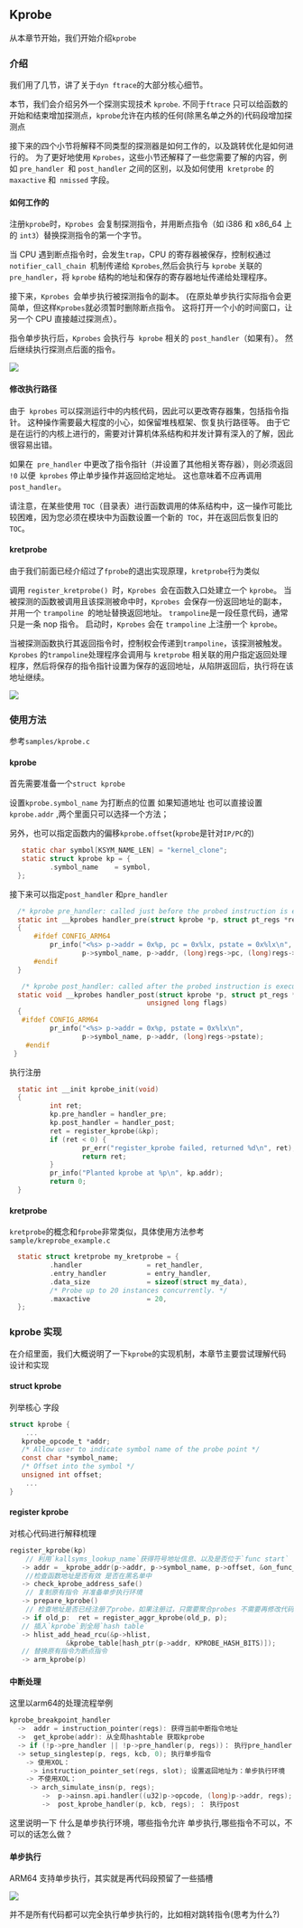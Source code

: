 ## Kprobe

从本章节开始，我们开始介绍`kprobe`

### 介绍



我们用了几节，讲了关于`dyn ftrace`的大部分核心细节。

本节，我们会介绍另外一个探测实现技术 `kprobe`. 不同于`ftrace` 只可以给函数的开始和结束增加探测点，`kprobe`允许在内核的任何(除黑名单之外的)代码段增加探测点



接下来的四个小节将解释不同类型的探测器是如何工作的，以及跳转优化是如何进行的。 为了更好地使用 `Kprobes`，这些小节还解释了一些您需要了解的内容，例如 `pre_handler `和 `post_handler` 之间的区别，以及如何使用` kretprobe` 的 `maxactive` 和` nmissed` 字段。

#### 如何工作的

注册` kprobe `时，`Kprobes `会复制探测指令，并用断点指令（如 i386 和 x86_64 上的 `int3`）替换探测指令的第一个字节。

当 CPU 遇到断点指令时，会发生`trap`，CPU 的寄存器被保存，控制权通过 `notifier_call_chain `机制传递给 `Kprobes`,然后会执行与 `kprobe` 关联的 `pre_handler`，将 `kprobe` 结构的地址和保存的寄存器地址传递给处理程序。

接下来，`Kprobes `会单步执行被探测指令的副本。 (在原处单步执行实际指令会更简单，但这样` Kprobes `就必须暂时删除断点指令。 这将打开一个小的时间窗口，让另一个 CPU 直接越过探测点）。

指令单步执行后，`Kprobes` 会执行与` kprobe` 相关的 `post_handler`（如果有）。 然后继续执行探测点后面的指令。

![](./image/kprobe-1.png)

#### 修改执行路径

由于` kprobes` 可以探测运行中的内核代码，因此可以更改寄存器集，包括指令指针。 这种操作需要最大程度的小心，如保留堆栈框架、恢复执行路径等。 由于它是在运行的内核上进行的，需要对计算机体系结构和并发计算有深入的了解，因此很容易出错。

如果在` pre_handler` 中更改了指令指针（并设置了其他相关寄存器），则必须返回` !0` 以便` kprobes` 停止单步操作并返回给定地址。 这也意味着不应再调用 `post_handler`。

请注意，在某些使用 `TOC`（目录表）进行函数调用的体系结构中，这一操作可能比较困难，因为您必须在模块中为函数设置一个新的` TOC`，并在返回后恢复旧的 `TOC`。

#### kretprobe

由于我们前面已经介绍过了`fprobe`的退出实现原理，`kretprobe`行为类似

调用 `register_kretprobe() `时，`Kprobes `会在函数入口处建立一个 `kprobe`。 当被探测的函数被调用且该探测被命中时，`Kprobes `会保存一份返回地址的副本，并用一个 `trampoline `的地址替换返回地址。 `trampoline`是一段任意代码，通常只是一条 nop 指令。 启动时，`Kprobes` 会在 `trampoline` 上注册一个 `kprobe`。

当被探测函数执行其返回指令时，控制权会传递到`trampoline`，该探测被触发。` Kprobes` 的`trampoline`处理程序会调用与 `kretprobe` 相关联的用户指定返回处理程序，然后将保存的指令指针设置为保存的返回地址，从陷阱返回后，执行将在该地址继续。

![](./image/kprobe-2.png)

### 使用方法

参考`samples/kprobe.c`

#### kprobe

首先需要准备一个`struct kprobe`

设置`kprobe.symbol_name` 为打断点的位置  如果知道地址 也可以直接设置`kprobe.addr` ,两个里面只可以选择一个方法；

另外，也可以指定函数内的偏移`kprobe.offset`(`kprobe`是针对`IP/PC`的)

```c
   static char symbol[KSYM_NAME_LEN] = "kernel_clone";
   static struct kprobe kp = {  
          .symbol_name    = symbol,       
  };
```

接下来可以指定`post_handler` 和`pre_handler` 

```c
  /* kprobe pre_handler: called just before the probed instruction is executed */
  static int __kprobes handler_pre(struct kprobe *p, struct pt_regs *regs)
  {
      #ifdef CONFIG_ARM64          
          pr_info("<%s> p->addr = 0x%p, pc = 0x%lx, pstate = 0x%lx\n",
                  p->symbol_name, p->addr, (long)regs->pc, (long)regs->pstate);
      #endif
  }

   /* kprobe post_handler: called after the probed instruction is executed */
  static void __kprobes handler_post(struct kprobe *p, struct pt_regs *regs,
                                  unsigned long flags)
  {
   #ifdef CONFIG_ARM64
          pr_info("<%s> p->addr = 0x%p, pstate = 0x%lx\n",
                  p->symbol_name, p->addr, (long)regs->pstate);
    #endif
 }
```

执行注册

```c
  static int __init kprobe_init(void)
  {
          int ret;
          kp.pre_handler = handler_pre;
          kp.post_handler = handler_post;
          ret = register_kprobe(&kp);
          if (ret < 0) {
                  pr_err("register_kprobe failed, returned %d\n", ret);
                  return ret;
          }
          pr_info("Planted kprobe at %p\n", kp.addr);
          return 0;
  }
```

#### kretprobe

`kretprobe`的概念和`fprobe`非常类似，具体使用方法参考`sample/kreprobe_example.c`

```c
  static struct kretprobe my_kretprobe = {
          .handler                = ret_handler,
          .entry_handler          = entry_handler,
          .data_size              = sizeof(struct my_data),
          /* Probe up to 20 instances concurrently. */
          .maxactive              = 20,
  };
```

### kprobe 实现

在介绍里面，我们大概说明了一下`kprobe`的实现机制，本章节主要尝试理解代码设计和实现

#### struct kprobe

列举核心 字段

```c
struct kprobe {
    ...
   kprobe_opcode_t *addr;  
   /* Allow user to indicate symbol name of the probe point */
   const char *symbol_name;
   /* Offset into the symbol */    
   unsigned int offset; 
    ...
}
```

#### register kprobe

对核心代码进行解释梳理

```c
register_kprobe(kp)
    // 利用`kallsyms_lookup_name`获得符号地址信息、以及是否位于`func start`
   -> addr = _kprobe_addr(p->addr, p->symbol_name, p->offset, &on_func_entry)
    //检查函数地址是否有效 是否在黑名单中
   -> check_kprobe_address_safe()
    // 复制原有指令 并准备单步执行环境
   -> prepare_kprobe()
    // 检查地址是否已经注册了probe，如果注册过，只需要聚合probes 不需要再修改代码
   -> if old_p:  ret = register_aggr_kprobe(old_p, p);
   // 插入`kprobe`到全局`hash table`
   -> hlist_add_head_rcu(&p->hlist,
              &kprobe_table[hash_ptr(p->addr, KPROBE_HASH_BITS)]);
   // 替换原有指令为断点指令
   -> arm_kprobe(p)
```

#### 中断处理

这里以arm64的处理流程举例

```c
kprobe_breakpoint_handler 
  ->  addr = instruction_pointer(regs): 获得当前中断指令地址
  ->  get_kprobe(addr): 从全局hashtable 获取kprobe
  -> if (!p->pre_handler || !p->pre_handler(p, regs))： 执行pre_handler
  -> setup_singlestep(p, regs, kcb, 0); 执行单步指令
    -> 使用XOL： 
     -> instruction_pointer_set(regs, slot); 设置返回地址为：单步执行环境
    -> 不使用XOL： 
     -> arch_simulate_insn(p, regs);
        ->  p->ainsn.api.handler((u32)p->opcode, (long)p->addr, regs);
        ->  post_kprobe_handler(p, kcb, regs); ： 执行post 
```

这里说明一下 什么是单步执行环境，哪些指令允许 单步执行,哪些指令不可以，不可以的话怎么做？ 

#### 单步执行

ARM64 支持单步执行，其实就是再代码段预留了一些插槽 

![](./image/kprobe-3.png)

并不是所有代码都可以完全执行单步执行的，比如相对跳转指令(思考为什么?)
